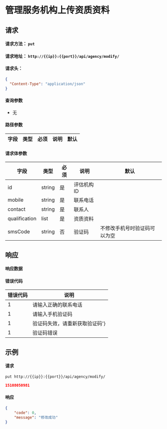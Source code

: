 # 管理服务机构上传资质资料

## 请求

#### 请求方法： `put`

#### 请求地址： `http://{{ip}}:{{port}}/api/agency/modify/`

#### 请求头：

```json
{
  "Content-Type": "application/json"
}
```

#### 查询参数

* 无

#### 路径参数

| 字段               | 类型   | 必须 | 说明                           | 默认 |
| ------------------ | ------ | ---- | ------------------------------ | ---- |


#### 请求体参数

| 字段               | 类型   | 必须 | 说明                           | 默认 |
| ------------------ | ------ | ---- | ------------------------------ | ---- |
|id|string|是|评估机构ID|
|mobile|string|是|联系电话|
|contact|string|是|联系人|
|qualification|list|是|资质资料|
|smsCode|string|否|验证码| 不修改手机号时验证码可以为空


## 响应

#### 响应数据

#### 错误代码

| 错误代码 | 说明             |
| -------- | ---------------- |
|1|请输入正确的联系电话
|1|请输入手机验证码
|1|验证码失效，请重新获取验证码'}
|1|验证码错误


## 示例

#### 请求

`put http://{{ip}}:{{port}}/api/agency/modify/`
```json
15108050981
```

#### 响应

```json
{
	"code": 0,
	"message": "修改成功"
}
```

